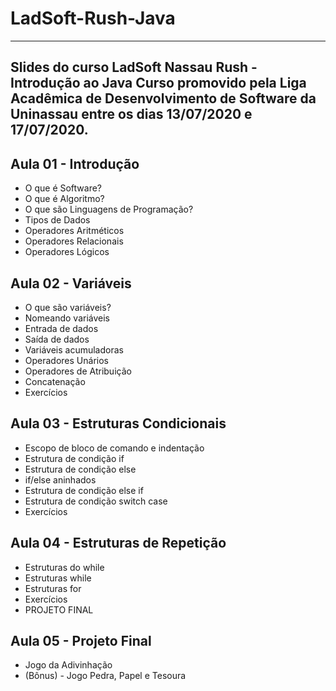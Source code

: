 # LadSoft-Rush-Java 
----
Slides do curso LadSoft Nassau Rush - Introdução ao Java
Curso promovido pela Liga Acadêmica de Desenvolvimento de Software da Uninassau entre os dias 13/07/2020 e 17/07/2020.
----

## Aula 01 - Introdução
- O que é Software?
- O que é Algoritmo?
- O que são Linguagens de Programação?
- Tipos de Dados 
- Operadores Aritméticos
- Operadores Relacionais 
- Operadores Lógicos

## Aula 02 - Variáveis
- O que são variáveis?
- Nomeando variáveis
- Entrada de dados
- Saída de dados
- Variáveis acumuladoras
- Operadores Unários
- Operadores de Atribuição
- Concatenação
- Exercícios

## Aula 03 - Estruturas Condicionais
- Escopo de bloco de comando e indentação
- Estrutura de condição if
- Estrutura de condição else
- if/else aninhados
- Estrutura de condição else if
- Estrutura de condição switch case
- Exercícios

## Aula 04 - Estruturas de Repetição
- Estruturas do while
- Estruturas while
- Estruturas for
- Exercícios
- PROJETO FINAL

## Aula 05 - Projeto Final
- Jogo da Adivinhação
- (Bônus) - Jogo Pedra, Papel e Tesoura
